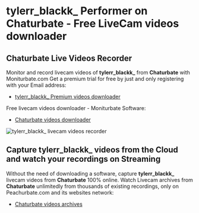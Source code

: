 # tylerr_blackk_ Performer on Chaturbate - Free LiveCam videos downloader

## Chaturbate Live Videos Recorder

Monitor and record livecam videos of **tylerr_blackk_** from **Chaturbate** with Moniturbate.com
Get a premium trial for free by just and only registering with your Email address:
* [tylerr_blackk_ Premium videos downloader](https://moniturbate.com/request-demo-licence-key.html)

Free livecam videos downloader - Moniturbate Software:
* [Chaturbate videos downloader](https://moniturbate.com/moniturbate-download-software.html)

![tylerr_blackk_ livecam videos recorder](https://peachurnet.com/templates/moniturbate-software.png)


## Capture tylerr_blackk_ videos from the Cloud and watch your recordings on Streaming

Without the need of downloading a software, capture **tylerr_blackk_** livecam videos from **Chaturbate** 100% online.
Watch Livecam archives from **Chaturbate** unlimitedly from thousands of existing recordings, only on Peachurbate.com and its websites network:
* [Chaturbate videos archives](https://peachurnet.com/)